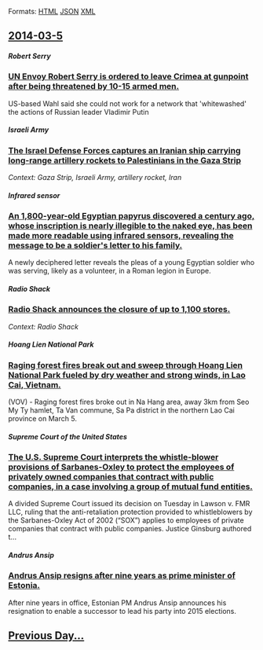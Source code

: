 
Formats: [HTML](2014/03/5/index.html)  [JSON](2014/03/5/index.json)  [XML](2014/03/5/index.xml)  

## [2014-03-5](/news/2014/03/5/index.md)

##### Robert Serry
### [UN Envoy Robert Serry is ordered to leave Crimea at gunpoint after being threatened by 10-15 armed men. ](/news/2014/03/5/un-envoy-robert-serry-is-ordered-to-leave-crimea-at-gunpoint-after-being-threatened-by-10a15-armed-men.md)
US-based Wahl said she could not work for a network that &#x27;whitewashed&#x27; the actions of Russian leader Vladimir Putin

##### Israeli Army
### [The Israel Defense Forces captures an Iranian ship carrying long-range artillery rockets to Palestinians in the Gaza Strip ](/news/2014/03/5/the-israel-defense-forces-captures-an-iranian-ship-carrying-long-range-artillery-rockets-to-palestinians-in-the-gaza-strip.md)
_Context: Gaza Strip, Israeli Army, artillery rocket, Iran_

##### Infrared sensor
### [An 1,800-year-old Egyptian papyrus discovered a century ago, whose inscription is nearly illegible to the naked eye, has been made more readable using infrared sensors, revealing the message to be a soldier's letter to his family. ](/news/2014/03/5/an-1-800-year-old-egyptian-papyrus-discovered-a-century-ago-whose-inscription-is-nearly-illegible-to-the-naked-eye-has-been-made-more-read.md)
A newly deciphered letter reveals the pleas of a young Egyptian soldier who was serving, likely as a volunteer, in a Roman legion in Europe.

##### Radio Shack
### [Radio Shack announces the closure of up to 1,100 stores. ](/news/2014/03/5/radio-shack-announces-the-closure-of-up-to-1-100-stores.md)
_Context: Radio Shack_

##### Hoang Lien National Park
### [Raging forest fires break out and sweep through Hoang Lien National Park fueled by dry weather and strong winds, in Lao Cai, Vietnam. ](/news/2014/03/5/raging-forest-fires-break-out-and-sweep-through-hoa-ng-liaan-national-park-fueled-by-dry-weather-and-strong-winds-in-la-o-cai-vietnam.md)
(VOV) - Raging forest fires broke out in Na Hang area, away 3km from Seo My Ty hamlet, Ta Van commune, Sa Pa district in the northern Lao Cai province on March 5.

##### Supreme Court of the United States
### [The U.S. Supreme Court interprets the whistle-blower provisions of Sarbanes-Oxley to protect the employees of privately owned companies that contract with public companies, in a case involving a group of mutual fund entities. ](/news/2014/03/5/the-u-s-supreme-court-interprets-the-whistle-blower-provisions-of-sarbanes-oxley-to-protect-the-employees-of-privately-owned-companies-that.md)
A divided Supreme Court issued its decision on Tuesday in Lawson v. FMR LLC, ruling that the anti-retaliation protection provided to whistleblowers by the Sarbanes-Oxley Act of 2002 (“SOX”) applies to employees of private companies that contract with public companies. Justice Ginsburg authored t...

##### Andrus Ansip
### [Andrus Ansip resigns after nine years as prime minister of Estonia. ](/news/2014/03/5/andrus-ansip-resigns-after-nine-years-as-prime-minister-of-estonia.md)
After nine years in office, Estonian PM Andrus Ansip announces his resignation to enable a successor to lead his party into 2015 elections.

## [Previous Day...](/news/2014/03/4/index.md)

